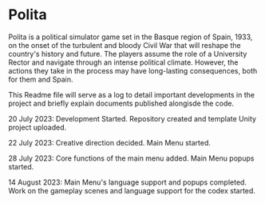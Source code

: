 # Polita
 Polita is a political simulator game set in the Basque region of Spain, 1933, on the onset of the turbulent and bloody Civil War that will reshape the country's history and future. The players assume the role of a University Rector and navigate through an intense political climate. However, the actions they take in the process may have long-lasting consequences, both for them and Spain. 
 
 This Readme file will serve as a log to detail important developments in the project and briefly explain documents published alongisde the code.

20 July 2023: Development Started. Repository created and template Unity project uploaded.

22 July 2023: Creative direction decided. Main Menu started.

28 July 2023: Core functions of the main menu added. Main Menu popups started.

14 August 2023: Main Menu's language support and popups completed. Work on the gameplay scenes and language support for the codex started.
